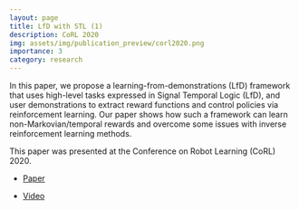 ```yaml
---
layout: page
title: LfD with STL (1)
description: CoRL 2020
img: assets/img/publication_preview/corl2020.png
importance: 3
category: research
---
```


In this paper, we propose a learning-from-demonstrations (LfD) framework that uses high-level tasks expressed in Signal Temporal Logic (LfD), and user demonstrations to extract reward functions and control policies via reinforcement learning. Our paper shows how such a framework can learn non-Markovian/temporal rewards and overcome some issues with inverse reinforcement learning methods.

This paper was presented at the Conference on Robot Learning (CoRL) 2020.

- [Paper](https://proceedings.mlr.press/v155/puranic21a.html)

- [Video](https://corlconf.github.io/corl2020/paper_498/)
